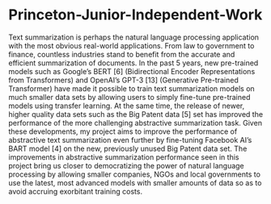 # Princeton-Junior-Independent-Work


Text summarization is perhaps the natural language processing application with the most obvious real-world applications. From law to government to finance, countless industries stand to benefit from the accurate and efficient summarization of documents. In the past 5 years, new pre-trained models such as Google’s BERT [6] (Bidirectional Encoder Representations from Transformers) and OpenAI’s GPT-3 [13] (Generative Pre-trained Transformer) have made it possible to train text summarization models on much smaller data sets by allowing users to simply fine-tune pre-trained models using transfer learning. At the same time, the release of newer, higher quality data sets such as the Big Patent data [5] set has improved the performance of the more challenging abstractive summarization task. Given these developments, my project aims to improve the performance of abstractive text summarization even further by fine-tuning Facebook AI’s BART model [4] on the new, previously unused Big Patent data set. The improvements in abstractive summarization performance seen in this project bring us closer to democratizing the power of natural language processing by allowing smaller companies, NGOs and local governments to use the latest, most advanced models with smaller amounts of data so as to avoid accruing exorbitant training costs.
